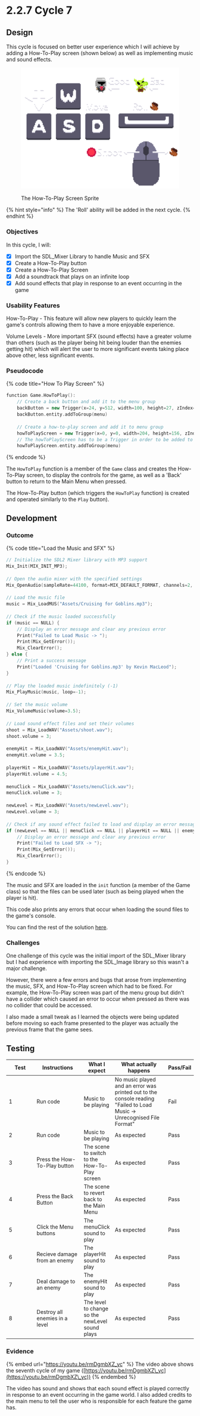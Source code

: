 # 2.2.7 Cycle 7

## Design

This cycle is focused on better user experience which I will achieve by adding a How-To-Play screen (shown below) as well as implementing music and sound effects.

<figure><img src="../.gitbook/assets/HowToPlayScreen-export.png" alt=""><figcaption><p>The How-To-Play Screen Sprite</p></figcaption></figure>

{% hint style="info" %}
The 'Roll' ability will be added in the next cycle.
{% endhint %}

### Objectives

In this cycle, I will:

* [x] Import the SDL\_Mixer Library to handle Music and SFX
* [x] Create a How-To-Play button
* [x] Create a How-To-Play Screen
* [x] Add a soundtrack that plays on an infinite loop
* [x] Add sound effects that play in response to an event occurring in the game

### Usability Features

How-To-Play - This feature will allow new players to quickly learn the game's controls allowing them to have a more enjoyable experience.

Volume Levels - More important SFX (sound effects) have a greater volume than others (such as the player being hit being louder than the enemies getting hit) which will alert the user to more significant events taking place above other, less significant events.

### Pseudocode

{% code title="How To Play Screen" %}
```cpp
function Game.HowToPlay():
    // Create a back button and add it to the menu group
    backButton = new Trigger(x=24, y=512, width=100, height=27, zIndex=2, image="Assets/Back.png", label="Back Button")
    backButton.entity.addToGroup(menu)

    // Create a how-to-play screen and add it to menu group
    howToPlayScreen = new Trigger(x=0, y=0, width=204, height=156, zIndex=4, image="Assets/HowToPlayScreen.png", label="howtoplay Sprite")
    // The howToPlayScreen has to be a Trigger in order to be added to the menu group
    howToPlayScreen.entity.addToGroup(menu)
```
{% endcode %}

The `HowToPlay` function is a member of the `Game` class and creates the How-To-Play screen, to display the controls for the game, as well as a 'Back' button to return to the Main Menu when pressed.&#x20;

The How-To-Play button (which triggers the `HowToPlay` function) is created and operated similarly to the `Play` button).

## Development

### Outcome

{% code title="Load the Music and SFX" %}
```cpp
// Initialize the SDL2 Mixer library with MP3 support
Mix_Init(MIX_INIT_MP3);

// Open the audio mixer with the specified settings
Mix_OpenAudio(sampleRate=44100, format=MIX_DEFAULT_FORMAT, channels=2, chunkSize=1024);

// Load the music file
music = Mix_LoadMUS("Assets/Cruising for Goblins.mp3");

// Check if the music loaded successfully
if (music == NULL) {
    // Display an error message and clear any previous error
    Print("Failed to Load Music -> ");
    Print(Mix_GetError());
    Mix_ClearError();
} else {
    // Print a success message
    Print("Loaded 'Cruising for Goblins.mp3' by Kevin MacLeod");
}

// Play the loaded music indefinitely (-1)
Mix_PlayMusic(music, loop=-1);

// Set the music volume
Mix_VolumeMusic(volume=3.5);

// Load sound effect files and set their volumes
shoot = Mix_LoadWAV("Assets/shoot.wav");
shoot.volume = 3;

enemyHit = Mix_LoadWAV("Assets/enemyHit.wav");
enemyHit.volume = 3.5;

playerHit = Mix_LoadWAV("Assets/playerHit.wav");
playerHit.volume = 4.5;

menuClick = Mix_LoadWAV("Assets/menuClick.wav");
menuClick.volume = 3;

newLevel = Mix_LoadWAV("Assets/newLevel.wav");
newLevel.volume = 3;

// Check if any sound effect failed to load and display an error message
if (newLevel == NULL || menuClick == NULL || playerHit == NULL || enemyHit == NULL || shoot == NULL) {
    // Display an error message and clear any previous error
    Print("Failed to Load SFX -> ");
    Print(Mix_GetError());
    Mix_ClearError();
}

```
{% endcode %}

The music and SFX are loaded in the `init` function (a member of the Game class) so that the files can be used later (such as being played when the player is hit).

This code also prints any errors that occur when loading the sound files to the game's console.

You can find the rest of the solution [here](https://github.com/Marling-CS-Projects/ODY-ELLIOT-Project/tree/cycles/Bucket%20Knight%20-%20Cycle%207).

### Challenges

One challenge of this cycle was the initial import of the SDL\_Mixer library but I had experience with importing the SDL\_Image library so this wasn't a major challenge.

However, there were a few errors and bugs that arose from implementing the music, SFX, and How-To-Play screen which had to be fixed. For example, the How-To-Play screen was part of the menu group but didn't have a collider which caused an error to occur when pressed as there was no collider that could be accessed.

I also made a small tweak as I learned the objects were being updated before moving so each frame presented to the player was actually the previous frame that the game sees.

## Testing

<table><thead><tr><th width="90">Test</th><th width="141">Instructions</th><th>What I expect</th><th width="163">What actually happens</th><th>Pass/Fail</th></tr></thead><tbody><tr><td>1</td><td>Run code</td><td>Music to be playing</td><td>No music played and an error was printed out to the console reading "Failed to Load Music -> Unrecognised File Format"</td><td>Fail</td></tr><tr><td>2</td><td>Run code</td><td>Music to be playing</td><td>As expected</td><td>Pass</td></tr><tr><td>3</td><td>Press the How-To-Play button</td><td>The scene to switch to the How-To-Play screen</td><td>As expected</td><td>Pass</td></tr><tr><td>4</td><td>Press the Back Button </td><td>The scene to revert back to the Main Menu</td><td>As expected</td><td>Pass</td></tr><tr><td>5</td><td>Click the Menu buttons</td><td>The menuClick sound to play</td><td>As expected</td><td>Pass</td></tr><tr><td>6</td><td>Recieve damage from an enemy</td><td>The playerHit sound to play</td><td>As expected</td><td>Pass</td></tr><tr><td>7</td><td>Deal damage to an enemy</td><td>The enemyHit sound to play</td><td>As expected</td><td>Pass</td></tr><tr><td>8</td><td>Destroy all enemies in a level</td><td>The level to change so the newLevel sound plays</td><td>As expected</td><td>Pass</td></tr></tbody></table>

### Evidence

{% embed url="https://youtu.be/rmDgmbXZ_yc" %}
The video above shows the seventh cycle of my game ([https://youtu.be/rmDgmbXZ\_yc](https://youtu.be/rmDgmbXZ\_yc))
{% endembed %}

The video has sound and shows that each sound effect is played correctly in response to an event occurring in the game world. I also added credits to the main menu to tell the user who is responsible for each feature the game has.
